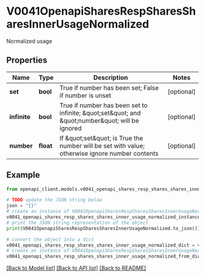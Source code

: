 # V0041OpenapiSharesRespSharesSharesInnerUsageNormalized

Normalized usage

## Properties

Name | Type | Description | Notes
------------ | ------------- | ------------- | -------------
**set** | **bool** | True if number has been set; False if number is unset | [optional] 
**infinite** | **bool** | True if number has been set to infinite; \&quot;set\&quot; and \&quot;number\&quot; will be ignored | [optional] 
**number** | **float** | If \&quot;set\&quot; is True the number will be set with value; otherwise ignore number contents | [optional] 

## Example

```python
from openapi_client.models.v0041_openapi_shares_resp_shares_shares_inner_usage_normalized import V0041OpenapiSharesRespSharesSharesInnerUsageNormalized

# TODO update the JSON string below
json = "{}"
# create an instance of V0041OpenapiSharesRespSharesSharesInnerUsageNormalized from a JSON string
v0041_openapi_shares_resp_shares_shares_inner_usage_normalized_instance = V0041OpenapiSharesRespSharesSharesInnerUsageNormalized.from_json(json)
# print the JSON string representation of the object
print(V0041OpenapiSharesRespSharesSharesInnerUsageNormalized.to_json())

# convert the object into a dict
v0041_openapi_shares_resp_shares_shares_inner_usage_normalized_dict = v0041_openapi_shares_resp_shares_shares_inner_usage_normalized_instance.to_dict()
# create an instance of V0041OpenapiSharesRespSharesSharesInnerUsageNormalized from a dict
v0041_openapi_shares_resp_shares_shares_inner_usage_normalized_from_dict = V0041OpenapiSharesRespSharesSharesInnerUsageNormalized.from_dict(v0041_openapi_shares_resp_shares_shares_inner_usage_normalized_dict)
```
[[Back to Model list]](../README.md#documentation-for-models) [[Back to API list]](../README.md#documentation-for-api-endpoints) [[Back to README]](../README.md)


